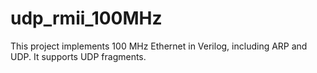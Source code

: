 # udp_rmii_100MHz

 This project implements 100 MHz Ethernet in Verilog, including ARP and UDP. It supports UDP fragments.
